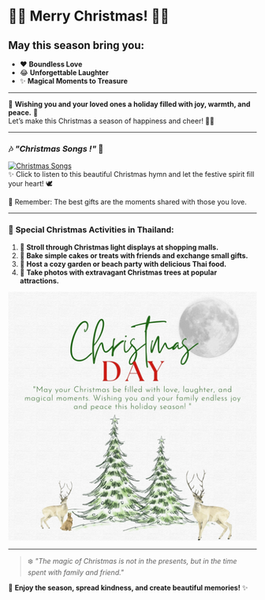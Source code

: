 # 🎄✨ **Merry Christmas!** 🎅🎁  

## **May this season bring you:**  

- ❤️ **Boundless Love**  
- 😂 **Unforgettable Laughter**  
- ✨ **Magical Moments to Treasure**  

---  

🌟 **Wishing you and your loved ones a holiday filled with joy, warmth, and peace.** 🎀  
Let’s make this Christmas a season of happiness and cheer! 🎉🎄  

---  

### 🎶 *"Christmas Songs !"* 🎵  
[![Christmas Songs](https://img.youtube.com/vi/ajPqWxOIjaI/0.jpg)](https://youtu.be/ajPqWxOIjaI?si=BUjPI-2shobAtZ7r)  
✨ Click to listen to this beautiful Christmas hymn and let the festive spirit fill your heart! 🕊️  

💫 Remember: The best gifts are the moments shared with those you love.  

---  

### 🎁 **Special Christmas Activities in Thailand:**  
1. 🎡 **Stroll through Christmas light displays at shopping malls.**  
2. 🍰 **Bake simple cakes or treats with friends and exchange small gifts.**  
3. 🌴 **Host a cozy garden or beach party with delicious Thai food.**  
4. 📸 **Take photos with extravagant Christmas trees at popular attractions.**  

![christmas](image/christmassss.png)  

---  

> ❄️ *"The magic of Christmas is not in the presents, but in the time spent with family and friend."*  

🎄 **Enjoy the season, spread kindness, and create beautiful memories!** ✨  
